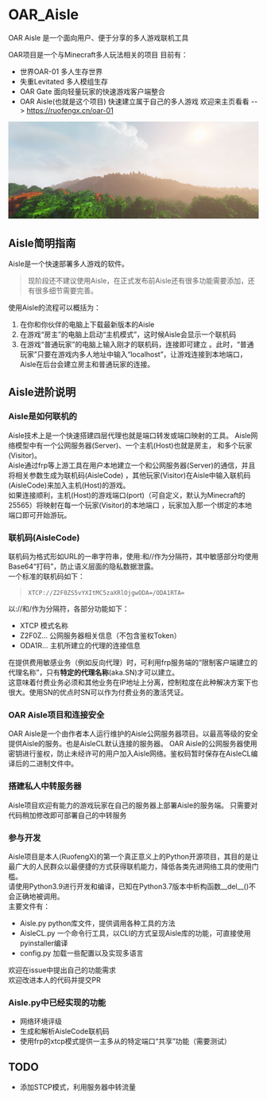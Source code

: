 # OAR_Aisle

OAR Aisle 是一个面向用户、便于分享的多人游戏联机工具

OAR项目是一个与Minecraft多人玩法相关的项目
目前有：
- 世界OAR-01 多人生存世界
- 失重Levitated 多人模组生存
- OAR Gate 面向轻量玩家的快速游戏客户端整合
- OAR Aisle(也就是这个项目) 快速建立属于自己的多人游戏
欢迎来主页看看 --> <https://ruofengx.cn/oar-01>

![OAR-01](img/OAR-01_Title.png)

## Aisle简明指南
Aisle是一个快速部署多人游戏的软件。  

> 现阶段还不建议使用Aisle，在正式发布前Aisle还有很多功能需要添加，还有很多细节需要完善。  

使用Aisle的流程可以概括为：
1. 在你和你伙伴的电脑上下载最新版本的Aisle
2. 在游戏“房主”的电脑上启动“主机模式”，这时候Aisle会显示一个联机码
3. 在游戏“普通玩家”的电脑上输入刚才的联机码，连接即可建立
   。此时，“普通玩家”只要在游戏内多人地址中输入“localhost”，让游戏连接到本地端口，Aisle在后台会建立房主和普通玩家的连接。

## Aisle进阶说明
### Aisle是如何联机的
Aisle技术上是一个快速搭建四层代理也就是端口转发或端口映射的工具。 
Aisle网络模型中有一个公网服务器(Server)、一个主机(Host)也就是房主， 和多个玩家(Visitor)。  
Aisle通过frp等上游工具在用户本地建立一个和公网服务器(Server)的通信，并且将相关参数生成为联机码(AisleCode)
，其他玩家(Visitor)在Aisle中输入联机码(AisleCode)来加入主机(Host)的游戏。  
如果连接顺利，主机(Host)的游戏端口(port)（可自定义，默认为Minecraft的25565）将映射在每一个玩家(Visitor)的本地端口
，玩家加入那一个绑定的本地端口即可开始游玩。

### 联机码(AisleCode)
联机码为格式形如URL的一串字符串，使用:和//作为分隔符，其中敏感部分均使用Base64“打码”，防止语义层面的隐私数据泄露。  
一个标准的联机码如下：

> `XTCP://Z2F0ZS5vYXItMC5zaXRlOjgwODA=/ODA1RTA=`

以://和/作为分隔符，各部分功能如下：
- XTCP 模式名称
- Z2F0Z... 公网服务器相关信息（不包含鉴权Token）
- ODA1R... 主机所建立的代理的连接信息

在提供费用敏感业务（例如反向代理）时，可利用frp服务端的“限制客户端建立的代理名称”，只有**特定的代理名称**(aka.SN)才可以建立。  
这意味着付费业务必须和其他业务在IP地址上分离，控制粒度在此种解决方案下也很大。使用SN的优点时SN可以作为付费业务的激活凭证。

### OAR Aisle项目和连接安全
OAR Aisle是一个由作者本人运行维护的Aisle公网服务器项目。以最高等级的安全提供Aisle的服务。也是AisleCL默认连接的服务器。
OAR Aisle的公网服务器使用密钥进行鉴权，防止未经许可的用户加入Aisle网络。鉴权码暂时保存在AisleCL编译后的二进制文件中。

### 搭建私人中转服务器
Aisle项目欢迎有能力的游戏玩家在自己的服务器上部署Aisle的服务端。
只需要对代码稍加修改即可部署自己的中转服务

### 参与开发
Aisle项目是本人(RuofengX)的第一个真正意义上的Python开源项目，其目的是让最广大的人民群众以最便捷的方式获得联机能力，降低各类先进网络工具的使用门槛。  
请使用Python3.9进行开发和编译，已知在Python3.7版本中析构函数__del__()不会正确地被调用。  
主要文件有：
- Aisle.py  python库文件，提供调用各种工具的方法
- AisleCL.py  一个命令行工具，以CLI的方式呈现Aisle库的功能，可直接使用pyinstaller编译
- config.py  加载一些配置以及实现多语言

欢迎在issue中提出自己的功能需求  
欢迎改进本人的代码并提交PR

### Aisle.py中已经实现的功能

- 网络环境评级  
- 生成和解析AisleCode联机码
- 使用frp的xtcp模式提供一主多从的特定端口“共享”功能（需要测试）

## TODO
- 添加STCP模式，利用服务器中转流量
